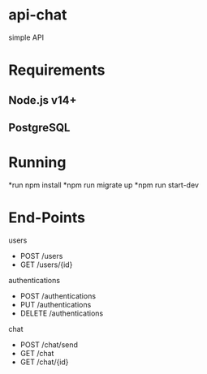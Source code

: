 # api-chat
simple API 

# Requirements
## Node.js v14+
## PostgreSQL

# Running
*run npm install
*npm run migrate up
*npm run start-dev 

# End-Points
<p>users</p>
<div>
 <ul>
  <li>POST /users</li>
  <li>GET /users/{id}</li>
 </ul>
</div>
<p>authentications</p>
<div>
<ul>
  <li>POST /authentications</li>
  <li>PUT /authentications</li>
  <li>DELETE /authentications</li>
</ul>
  </div>
<p> chat </p>
<div>
<ul>
  <li>POST /chat/send</li>
  <li>GET /chat</li>
  <li>GET /chat/{id}</li>
</ul>
  </div>
